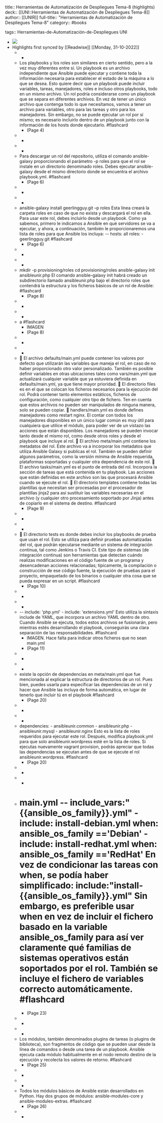 title:: Herramientas de Automatización de Despliegues Tema-8 (highlights)
deck:: [[UNI::Herramientas de Automatización de Despliegues Tema-8]]
author:: [[UNIR]]
full-title:: "Herramientas de Automatización de Despliegues Tema-8"
category:: #books

tags:: Herramientas-de-Automatización-de-Despliegues UNI

- ![](https://readwise-assets.s3.amazonaws.com/media/uploaded_book_covers/profile_22942/e3359d36-b8eb-40cb-9801-7103ac0b8eab.jpg)
- Highlights first synced by [[Readwise]] [[Monday, 31-10-2022]]
	- -
	- Los playbooks y los roles son similares en cierto sentido, pero a la vez muy diferentes entre  sí.  Un playbook  es  un  archivo  independiente  que  Ansible  puede  ejecutar  y contiene toda la información necesaria para establecer el estado de la máquina a lo que  se  desea.  Esto  quiere  decir  que  un  playbook  puede  incluir  variables,  tareas, manejadores, roles e incluso otros playbooks, todo en un mismo archivo. Un rol podría considerarse como un playbook que se separa en diferentes archivos. En vez de tener un único archivo que contenga todo lo que necesitamos, vamos a tener un  archivo  para  variables,  otro  para  las  tareas  y  otro  para  los  manejadores.  Sin embargo, no se puede ejecutar un rol por sí mismo; es necesario incluirlo dentro de un playbook junto con la información de los hosts donde ejecutarlo. #flashcard
		- (Page 4)
	- -
	- -
	- Para descargar un rol  del  repositorio, utiliza  el comando ansible-galaxy proporcionando el parámetro  -p  roles  para que el rol se instale en un directorio denominado roles. Debes ejecutar ansible-galaxy desde el mismo directorio donde se encuentra el archivo playbook.yml. #flashcard
		- (Page 6)
	- -
	- -
	- ansible-galaxy install geerlingguy.git –p roles Esta línea creará la carpeta roles en caso de que no exista y descargará el rol en ella. Para usar este rol, debes incluirlo desde un playbook. Como ya sabemos, primero le indicamos  a  Ansible  en  qué  servidores  se  va  a  ejecutar,  y  ahora,  a  continuación, también le proporcionaremos una lista de roles para que Ansible los incluya: -- hosts: all roles: - geerlingguy.git #flashcard
		- (Page 6)
	- -
	- -
	- mkdir -p provisioning/roles cd provisioning/roles ansible-galaxy init ansibleunir.php El  comando  ansible-galaxy  init  habrá  creado  un  subdirectorio llamado ansibleunir.php bajo el directorio roles que contendrá la estructura y los ficheros básicos de un rol de Ansible: #flashcard
		- (Page 8)
	- -
	- -
	- a #flashcard
		- IMAGEN
		- (Page 8)
	- -
	- -
	-   El  archivo  defaults/main.yml  puede  contener  los  valores  por  defecto  que utilizarán las variables que maneja el rol, en caso de no haber proporcionado otro valor personalizado. También es posible definir variables en otras ubicaciones tales como vars/main.yml que actualizará cualquier variable que ya estuviera definida en defaults/main.yml, ya que tiene mayor prioridad.   El directorio files es en el que se colocan los ficheros necesarios para la ejecución del  rol.  Podrá  contener  tanto  elementos  estáticos,  ficheros  de  configuración, como cualquier otro tipo de fichero. Ten en cuenta que estos archivos no pueden ser manipulados de ninguna manera, solo se pueden copiar.   handlers/main.yml es donde defines manejadores como restart nginx. El contar con todos los manejadores disponibles en un único lugar común es muy útil para cualquiera que utilice el módulo, para poder ver de un vistazo las acciones que están disponibles. Los manejadores se pueden invocar tanto desde el mismo rol, como desde otros roles y desde el playbook que incluye al rol.   El  archivo  meta/main.yml  contiene  los  metadatos  del  rol.  Este  archivo  va  a incorporar los metadatos que utiliza Ansible Galaxy si publicas el rol. También se pueden definir algunos parámetros, como la versión mínima de Ansible requerida, plataformas soportadas y cualquier otra dependencia de este rol.   El archivo tasks/main.yml es el punto de entrada del rol. Incorpora la sección de tareas que está contenida en tu playbook. Las acciones que están definidas en este archivo son las que procesará Ansible cuando se ejecute el rol.   El directorio templates contiene todas las plantillas que necesitan ser procesadas por el procesador de plantillas jinja2 para así sustituir las variables necesarias en el archivo (y cualquier otro procesamiento soportado por Jinja) antes de copiarlo en el sistema de destino. #flashcard
		- (Page 9)
	- -
	- -
	-   El directorio tests es donde debes incluir los playbooks de prueba que usan el rol. Esto  se utiliza para definir pruebas automatizadas del rol,  que  podrán ejecutarse mediante un sistema de integración continua, tal como Jenkins o Travis CI. Este tipo de sistemas (de integración continua) son herramientas que detectan cuándo realizas  modificaciones  en  el  código  fuente  de  un  programa  y  desencadenan acciones relacionadas; típicamente, la compilación o construcción de ese código fuente, la ejecución de pruebas para el proyecto, empaquetado de los binarios o cualquier otra cosa que se pueda expresar en un script. #flashcard
		- (Page 10)
	- -
	- -
	- -- include: 'php.yml' - include: 'extensions.yml' Esto utiliza la sintaxis  include de YAML, que incorpora un archivo YAML dentro de otro. Cuando Ansible se ejecuta, todos estos archivos se fusionarán, pero mientras estés  desarrollando  el  playbook,  conseguirás  una  clara  separación  de las responsabilidades. #flashcard
		- IMAGEN. Hace falta para indicar otros ficheros que no sean main.yml
		- (Page 11)
	- -
	- -
	- existe  la  opción  de  dependencias  en  meta/main.yml  que  fue mencionada al explicar la estructura de directorios de un rol. Pues bien, puedes usarla para especificar las dependencias de un rol y hacer que Ansible las incluya de forma automática,  en  lugar  de  tenerlo  que  incluir  tú  en  el  playbook #flashcard
		- (Page 20)
	- -
	- -
	- dependencies: - ansibleunir.common - ansibleunir.php - ansibleunir.mysql - ansibleunir.nginx Esto  es  la  lista  de  roles  requeridos  para  ejecutar  este  rol.  Después,  modifica playbook.yml  para  que  solo  ansibleunir.wordpress  esté  en  la  lista  de  roles.  Si ejecutas nuevamente vagrant provision, podrás apreciar que todas las dependencias se ejecutan antes de que se ejecute el rol ansibleunir.wordpress. #flashcard
		- (Page 20)
	- -
	- -
	- # main.yml -- include_vars:"{{ansible_os_family}}.yml" - include: install-debian.yml when: ansible_os_family =='Debian' - include: install-redhat.yml when: ansible_os_family =='RedHat' En vez de condicionar las tareas con when, se podía haber simplificado: include:"install-{{ansible_os_family}}.yml" Sin embargo, es preferible usar when en vez de incluir el fichero basado en la variable ansible_os_family para así ver claramente qué familias de sistemas operativos están soportados  por  el  rol.  También  se  incluye  el  fichero  de  variables  correcto automáticamente. #flashcard
		- (Page 23)
	- -
	- -
	- Los módulos, también denominados plugins de tareas (o plugins de biblioteca), son fragmentos de código que se pueden usar desde la línea de comandos o desde una tarea de un playbook. Ansible ejecuta cada módulo habitualmente en el nodo remoto destino de la ejecución y recolecta los valores de retorno. #flashcard
		- (Page 25)
	- -
	- -
	- Todos  los  módulos  básicos  de  Ansible  están desarrollados  en  Python.  Hay  dos  grupos  de  módulos:  ansible-modules-core  y ansible-modules-extras. #flashcard
		- (Page 26)
	- -